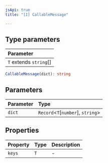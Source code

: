 ```yaml
---
jsApi: true
title: "[I] CallableMessage"

---
```

## Type parameters

| Parameter |
| :------ |
| `T` extends `string`[] |

```ts
CallableMessage(dict): string
```

## Parameters

| Parameter | Type |
| :------ | :------ |
| `dict` | `Record`<`T`[`number`], `string`\> |

## Properties

| Property | Type | Description |
| :------ | :------ | :------ |
| `keys` | `T` | - |
